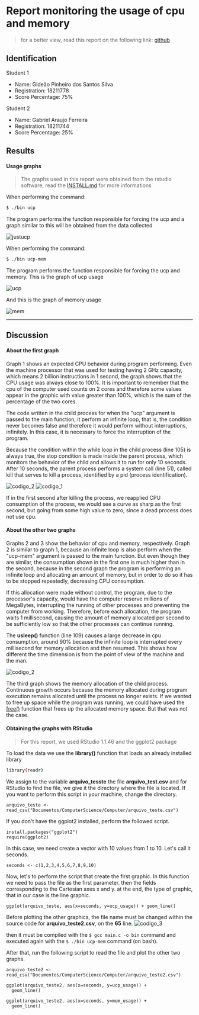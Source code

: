# Report monitoring the usage of cpu and memory

>  for a better view, read this report on the following link: [github](https://github.com/gideaopinheiro/AB2.1-/blob/master/REPORT.md)

## Identification

Student 1
- Name: Gideão Pinheiro dos Santos Silva
- Registration: 18211778
- Score Percentage: 75%

Student 2
- Name: Gabriel Araujo Ferreira
- Registration: 18211744
- Score Percentage: 25%


## Results
#### Usage graphs

> The graphs used in this report were obtained from the rstudio software, 
> read the [INSTALL.md](https://github.com/gideaopinheiro/AB2.1-/blob/master/INSTALL.md) for more informations

When performing the command:
```sh
$ ./bin ucp
```

The program performs the function responsible for forcing the ucp
and a graph similar to this will be obtained from the data collected

![justucp](https://github.com/gideaopinheiro/AB2.1-/blob/master/static/justucp.png)


When performing the command:
```sh
$ ./bin ucp-mem
```
The program performs the function responsible for forcing the ucp and memory.
This is the graph of ucp usage

![ucp](https://github.com/gideaopinheiro/AB2.1-/blob/master/static/ucp.png)

And this is the graph of memory usage

![mem](https://github.com/gideaopinheiro/AB2.1-/blob/master/static/mem.png)

----

## Discussion
#### About the first graph
  Graph 1 shows an expected CPU behavior during program performing. Even the machine processor that was used for testing having 2 GHz capacity, which means 2 billion instructions in 1 second, the graph shows that the CPU usage was always close 
to 100%. It is important to remember that the cpu of the computer used counts on 2 cores and therefore some values appear in the graphic with value greater than 100%, which is the sum of the percentage of the two cores.
	
  The code written in the child process for when the "ucp" argument is passed to the main function, it perform an infinite loop, that is, the condition never becomes false and therefore it would perform without interruptions, infinitely. In this case, it is necessary to force the interruption of the program.
	
  Because the condition within the while loop in the child process (line 105) is always true, the stop condition is made inside the parent process, which monitors the behavior of the child and allows it to run for only 10 seconds. After 10 seconds, the parent process performs a system call (line 51), called kill that serves to kill a process, identified by a pid (process identification).
  
![codigo_2](https://github.com/gideaopinheiro/AB2.1-/blob/master/static/codigo_2.png)
![codigo_1](https://github.com/gideaopinheiro/AB2.1-/blob/master/static/codigo_1.png)

  If in the first second after killing the process, we reapplied CPU consumption of the process, we would see a curve as sharp as the first second, but going from some high value to zero, since a dead process does not use cpu.
  
 
  #### About the other two graphs

  Graphs 2 and 3 show the behavior of cpu and memory, respectively.
  Graph 2 is similar to graph 1, because an infinite loop is also perform when the "ucp-mem" argument is passed to the main function. But even though they are similar, the consumption shown in the first one is much higher than in the second, because in the second graph the program is performing an infinite loop and allocating an amount of memory, but in order to do so it has to be stopped repeatedly, decreasing CPU consumption.

  If this allocation were made without control, the program, due to the processor's capacity, would have the computer reserve millions of MegaBytes, interrupting the running of other processes and preventing the computer from working. Therefore, before each allocation, the program waits 1 millisecond, causing the amount of memory allocated per second to be sufficiently low so that the other processes can continue running.
 
  The **usleep()** function (line 109) causes a large decrease in cpu consumption, around 90% because the infinite loop is interrupted every millisecond for memory allocation and then resumed. This shows how different the time dimension is from the point of view of the machine and the man.

![codigo_2](https://github.com/gideaopinheiro/AB2.1-/blob/master/static/codigo_2.png)

  The third graph shows the memory allocation of the child process. Continuous growth occurs because the memory allocated during program execution remains allocated until the process no longer exists. If we wanted to free up space while the program was running, we could have used the [free()](http://www.cplusplus.com/reference/cstdlib/free/?kw=free) function that frees up the allocated memory space. But that was not the case.


#### Obtaining the graphs with RStudio

> For this report, we used RStudio 1.1.46
> and the ggplot2 package

To load the data we use the **library()** function that loads an already installed library
```sh
library(readr)
```
We assign to the variable **arquivo_tesste** the file **arquivo_test.csv**
and for RStudio to find the file, we give it the directory where the file is located.
If you want to perform this script in your machine, change the directory.
```
arquivo_teste <- read_csv("Documentos/ComputerScience/Computer/arquivo_teste.csv")
```
If you don't have the ggplot2 installed, perform the followed script. 
```
install.packages("ggplot2")
require(ggplot2)
```
In this case, we need create a vector with 10 values from 1 to 10.
Let's call it seconds.
```
seconds <- c(1,2,3,4,5,6,7,8,9,10)
```
Now, let's to perform the script that create the first graphic.
In this function we need to pass the file as the first parameter.
then the fields corresponding to the Cartesian axes x and y.
at the end, the type of graphic, that in our case is the line graphic.
```
ggplot(arquivo_teste, aes(x=seconds, y=ucp_usage)) + geom_line()
```

Before plotting the other graphics, the file name must be changed within the source code for **arquivo_teste2.csv**, on the **65** line.
![codigo_3](https://github.com/gideaopinheiro/AB2.1-/blob/master/static/codigo_3.png)

then it must be compiled with the ```$ gcc main.c -o bin``` command and executed again with the ```$ ./bin ucp-mem``` command (on bash).

After that, run the following script to read the file and plot the other two graphs. 
```
arquivo_teste2 <- read_csv("Documentos/ComputerScience/Computer/arquivo_teste2.csv")
```
```
ggplot(arquivo_teste2, aes(x=seconds, y=ucp_usage)) +
  geom_line()
```
```
ggplot(arquivo_teste2, aes(x=seconds, y=mem_usage)) +
  geom_line()
```
